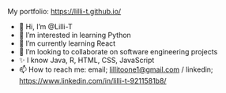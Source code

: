 My portfolio: https://lilli-t.github.io/

- 👋 Hi, I’m @Lilli-T
- 👀 I’m interested in learning Python
- 🌱 I’m currently learning React
- 💞️ I’m looking to collaborate on software engineering projects
- ✨ I know Java, R, HTML, CSS, JavaScript
- 📫 How to reach me: email; lillitoone1@gmail.com / linkedin; https://www.linkedin.com/in/lilli-t-9211581b8/

<!---
Lilli-T/Lilli-T is a ✨ special ✨ repository because its `README.md` (this file) appears on your GitHub profile.
You can click the Preview link to take a look at your changes.
--->
